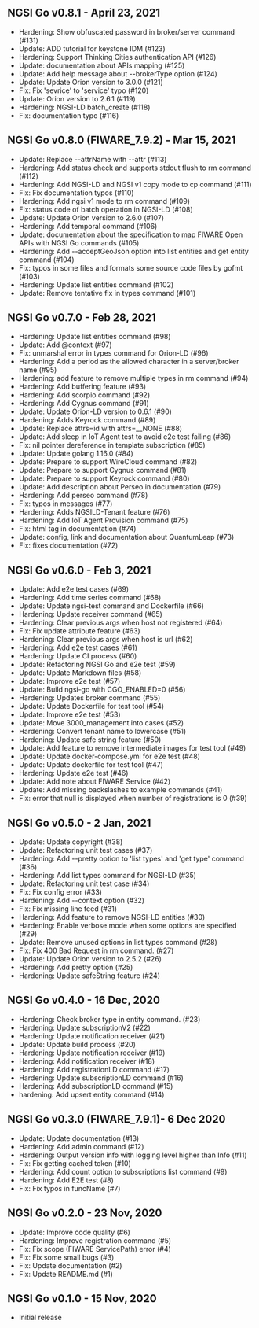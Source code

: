 ## NGSI Go v0.8.1 - April 23, 2021

- Hardening: Show obfuscated password in broker/server command (#131)
- Update: ADD tutorial for keystone IDM (#123)
- Hardening: Support Thinking Cities authentication API (#126)
- Update: documentation about APIs mapping (#125)
- Update: Add help message about --brokerType option (#124)
- Update: Update Orion version to 3.0.0 (#121)
- Fix: Fix 'sevrice' to 'service' typo (#120)
- Update: Orion version to 2.6.1 (#119)
- Hardening: NGSI-LD batch_create (#118)
- Fix: documentation typo (#116)

## NGSI Go v0.8.0 (FIWARE_7.9.2) - Mar 15, 2021

- Update: Replace --attrName with --attr (#113)
- Hardening: Add status check and supports stdout flush to rm command (#112)
- Hardening: Add NGSI-LD and NGSI v1 copy mode to cp command (#111)
- Fix: Fix documentation typos (#110)
- Hardening: Add ngsi v1 mode to rm command (#109)
- Fix: status code of batch operation in NGSI-LD (#108)
- Update: Update Orion version to 2.6.0 (#107)
- Hardening: Add temporal command (#106)
- Update: documentation about the specification to map FIWARE Open APIs with NGSI Go commands (#105)
- Hardening: Add --acceptGeoJson option into list entities and get entity command (#104)
- Fix: typos in some files and formats some source code files by gofmt (#103)
- Hardening: Update list entities command (#102)
- Update: Remove tentative fix in types command (#101) 

## NGSI Go v0.7.0 - Feb 28, 2021

- Hardening: Update list entities command (#98)
- Update: Add @context (#97)
- Fix: unmarshal error in types command for Orion-LD (#96)
- Hardening: Add a period as the allowed character in a server/broker name (#95)
- Hardening: add feature to remove multiple types in rm command (#94)
- Hardening: Add buffering feature (#93)
- Hardening: Add scorpio command (#92)
- Hardening: Add Cygnus command (#91)
- Update: Update Orion-LD version to 0.6.1 (#90)
- Hardening: Adds Keyrock command (#89)
- Update: Replace attrs=id with attrs=__NONE (#88)
- Update: Add sleep in IoT Agent test to avoid e2e test failing (#86)
- Fix: nil pointer dereference in template subscription (#85)
- Update: Update golang 1.16.0 (#84)
- Update: Prepare to support WireCloud command (#82)
- Update: Prepare to support Cygnus command (#81)
- Update: Prepare to support Keyrock command (#80)
- Update: Add description about Perseo in documentation (#79)
- Hardening: Add perseo command (#78)
- Fix: typos in messages (#77)
- Hardening: Adds NGSILD-Tenant feature (#76)
- Hardening: Add IoT Agent Provision command (#75)
- Fix: html tag in documentation (#74)
- Update: config, link and documentation about QuantumLeap (#73)
- Fix: fixes documentation (#72)

## NGSI Go v0.6.0 - Feb 3, 2021

- Update: Add e2e test cases (#69)
- Hardening: Add time series command (#68)
- Update: Update ngsi-test command and Dockerfile (#66)
- Hardening: Update receiver command (#65)
- Hardening: Clear previous args when host not registered (#64)
- Fix: Fix update attribute feature (#63)
- Hardening: Clear previous args when host is url (#62)
- Hardening: Add e2e test cases (#61)
- Hardening: Update CI process (#60)
- Update: Refactoring NGSI Go and e2e test (#59)
- Update: Update Markdown files (#58)
- Update: Improve e2e test (#57)
- Update: Build ngsi-go with CGO_ENABLED=0 (#56)
- Hardening: Updates broker command (#55)
- Update: Update Dockerfile for test tool (#54)
- Update: Improve e2e test (#53)
- Update: Move 3000_management into cases (#52)
- Hardening: Convert tenant name to lowercase (#51)
- Hardening: Update safe string feature (#50)
- Update: Add feature to remove intermediate images for test tool (#49)
- Update: Update docker-compose.yml for e2e test (#48)
- Update: Update dockerfile for test tool (#47)
- Hardening: Update e2e test (#46)
- Update: Add note about FIWARE Service (#42)
- Update: Add missing backslashes to example commands (#41)
- Fix: error that null is displayed when number of registrations is 0 (#39)

## NGSI Go v0.5.0 - 2 Jan, 2021

- Update: Update copyright (#38)
- Update: Refactoring unit test cases (#37)
- Hardening: Add --pretty option to 'list types' and 'get type' command (#36)
- Hardening: Add list types command for NGSI-LD (#35)
- Update: Refactoring unit test case (#34)
- Fix: Fix config error (#33)
- Hardening: Add --context option (#32)
- Fix: Fix missing line feed (#31)
- Hardening: Add feature to remove NGSI-LD entities (#30)
- Hardening: Enable verbose mode when some options are specified (#29)
- Update: Remove unused options in list types command (#28)
- Fix: Fix 400 Bad Request  in rm command. (#27)
- Update: Update Orion version to 2.5.2 (#26)
- Hardening: Add pretty option (#25)
- Hardening: Update safeString feature (#24)

## NGSI Go v0.4.0 - 16 Dec, 2020

- Hardening: Check broker type in entity command. (#23)
- Hardening: Update subscriptionV2 (#22)
- Hardening: Update notification receiver (#21)
- Update: Update build process (#20)
- Hardening: Update notification receiver (#19)
- Hardening: Add notification receiver (#18)
- Hardening: Add registrationLD command (#17)
- Hardening: Update subscriptionLD command (#16)
- Hardening: Add subscriptionLD command (#15)
- hardening: Add upsert entity command (#14)


## NGSI Go v0.3.0 (FIWARE_7.9.1)- 6 Dec 2020

- Update: Update documentation (#13)
- Hardening: Add admin command (#12)
- Hardening: Output version info with logging level higher than Info (#11)
- Fix: Fix getting cached token (#10)
- Hardening: Add count option to subscriptions list command (#9)
- Hardening: Add E2E test (#8)
- Fix: Fix typos in funcName (#7)

## NGSI Go v0.2.0 - 23 Nov, 2020

- Update: Improve code quality (#6)
- Hardening: Improve registration command (#5)
- Fix: Fix scope (FIWARE ServicePath) error (#4)
- Fix: Fix some small bugs (#3)
- Fix: Update documentation (#2)
- Fix: Update README.md (#1)

## NGSI Go v0.1.0 - 15 Nov, 2020

- Initial release
